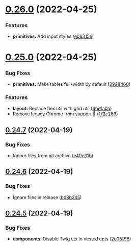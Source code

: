 # [0.26.0](https://github.com/jacecotton/tcds/compare/v0.25.0...v0.26.0) (2022-04-25)


### Features

* **primitives:** Add input styles ([eb8315e](https://github.com/jacecotton/tcds/commit/eb8315e469a78eae32f34e415f83b556ecaece07))



# [0.25.0](https://github.com/jacecotton/tcds/compare/v0.24.7...v0.25.0) (2022-04-25)


### Bug Fixes

* **primitives:** Make tables full-width by default ([2928460](https://github.com/jacecotton/tcds/commit/292846018d177f302259b6b698b5c595f05dcc76))


### Features

* **layout:** Replace flex util with grid util ([4be1a0a](https://github.com/jacecotton/tcds/commit/4be1a0a6170755f08025c4d70ffe5d9e1f3e2eb8))
* Remove legacy Chrome from support 🥳 ([f72c269](https://github.com/jacecotton/tcds/commit/f72c269ff3eaf4f62b6ad2d6429deab8d2a7c507))



## [0.24.7](https://github.com/jacecotton/tcds/compare/v0.24.6...v0.24.7) (2022-04-19)


### Bug Fixes

* Ignore files from git archive ([e40e31b](https://github.com/jacecotton/tcds/commit/e40e31ba6ccf2c23f9d02f7c7bc2c7d5e3ce0874))



## [0.24.6](https://github.com/jacecotton/tcds/compare/v0.24.5...v0.24.6) (2022-04-19)


### Bug Fixes

* Ignore files in release ([bd8b245](https://github.com/jacecotton/tcds/commit/bd8b245cf95846319dff9e7343010069302d6161))



## [0.24.5](https://github.com/jacecotton/tcds/compare/v0.24.4...v0.24.5) (2022-04-19)


### Bug Fixes

* **components:** Disable Twig ctx in nested cpts ([2c08198](https://github.com/jacecotton/tcds/commit/2c08198dd06fb67567d51439a8bf88baeec48197))



